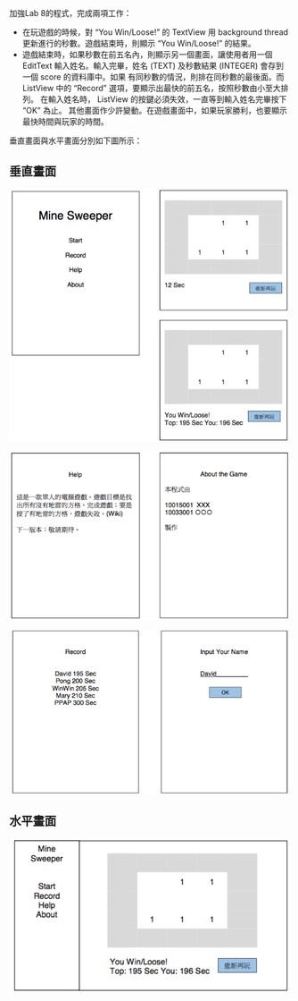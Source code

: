 加強Lab 8的程式，完成兩項工作：
- 在玩遊戲的時候，對 “You Win/Loose!” 的 TextView 用 background thread 更新進行的秒數。遊戲結束時，則顯示 “You Win/Loose!” 的結果。
- 遊戲結束時，如果秒數在前五名內，則顯示另一個畫面，讓使用者用一個 EditText 輸入姓名。輸入完畢，姓名 (TEXT) 及秒數結果 (INTEGER) 會存到一個 score 的資料庫中。如果 有同秒數的情況，則排在同秒數的最後面。而 ListView 中的 “Record” 選項，要顯示出最快的前五名，按照秒數由小至大排列。 在輸入姓名時， ListView 的按鍵必須失效，一直等到輸入姓名完畢按下 “OK” 為止。
其他畫面作少許變動。在遊戲畫面中，如果玩家勝利，也要顯示最快時間與玩家的時間。

垂直畫面與水平畫面分別如下圖所示：

## 垂直畫面
![image](https://github.com/veryjimmy/android_lab9/blob/master/ex1.png)

![image](https://github.com/veryjimmy/android_lab9/blob/master/ex2.png)

![image](https://github.com/veryjimmy/android_lab9/blob/master/ex3.png)
<br/>
## 水平畫面
![image](https://github.com/veryjimmy/android_lab9/blob/master/ex4.png)
<br/>